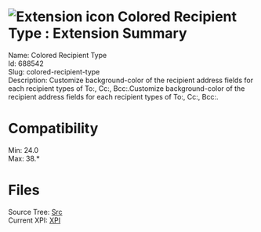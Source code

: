 # ![Extension icon](https://addons.thunderbird.net/user-media/addon_icons/688/688542-64.png?modified=1474608018) Colored Recipient Type : Extension Summary

Name: Colored Recipient Type  
Id: 688542  
Slug: colored-recipient-type  
Description: Customize background-color of the recipient address fields for each recipient types of To:, Cc:, Bcc:.Customize background-color of the recipient address fields for each recipient types of To:, Cc:, Bcc:.
  

# Compatibility
Min: 24.0  
Max: 38.*  

# Files

Source Tree: [Src](C:/Dev/Thunderbird/ThunderKdB/xall/xOther/688542-colored-recipient-type/src)  
Current XPI: [XPI](C:/Dev/Thunderbird/ThunderKdB/xall/xOther/688542-colored-recipient-type/xpi)  



